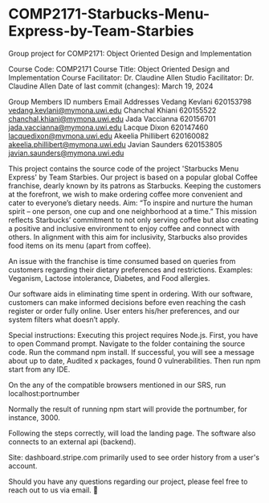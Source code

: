 # COMP2171-Starbucks-Menu-Express-by-Team-Starbies
Group project for COMP2171: Object Oriented Design and Implementation

Course Code: COMP2171 Course Title: Object Oriented Design and Implementation 
Course Facilitator: Dr. Claudine Allen 
Studio Facilitator: Dr. Claudine Allen 
Date of last commit (changes): March 19, 2024

Group Members   ID numbers Email Addresses 
Vedang Kevlani 620153798 vedang.kevlani@mymona.uwi.edu 
Chanchal Khiani 620155522 chanchal.khiani@mymona.uwi.edu 
Jada Vaccianna 620156701 jada.vaccianna@mymona.uwi.edu 
Lacque Dixon   620147460 lacquedixon@mymona.uwi.edu 
Akeelia Phillibert 620160082 akeelia.phillibert@mymona.uwi.edu 
Javian Saunders 620153805 javian.saunders@mymona.uwi.edu

This project contains the source code of the project 'Starbucks Menu Express' by Team Starbies. Our project is based on a popular global Coffee franchise, dearly known by its patrons as Starbucks. Keeping the customers at the forefront, we wish to make ordering coffee more convenient and cater to everyone’s dietary needs. Aim: “To inspire and nurture the human spirit – one person, one cup and one neighborhood at a time.” This mission reflects Starbucks’ commitment to not only serving coffee but also creating a positive and inclusive environment to enjoy coffee and connect with others. In alignment with this aim for inclusivity, Starbucks also provides food items on its menu (apart from coffee).

An issue with the franchise is time consumed based on queries from customers regarding their dietary preferences and restrictions. Examples: Veganism, Lactose intolerance, Diabetes, and Food allergies.

Our software aids in eliminating time spent in ordering. With our software, customers can make informed decisions before even reaching the cash register or order fully online. User enters his/her preferences, and our system filters what doesn’t apply.

Special instructions: Executing this project requires Node.js. First, you have to open Command prompt. Navigate to the folder containing the source code. Run the command npm install. If successful, you will see a message about up to date, Audited x packages, found 0 vulnerabilities. Then run npm start from any IDE.

On the any of the compatible browsers mentioned in our SRS, run localhost:portnumber

Normally the result of running npm start will provide the portnumber, for instance, 3000.

Following the steps correctly, will load the landing page. The software also connects to an external api (backend).

Site: dashboard.stripe.com primarily used to see order history from a user's account.

Should you have any questions regarding our project, please feel free to reach out to us via email. 🙂
